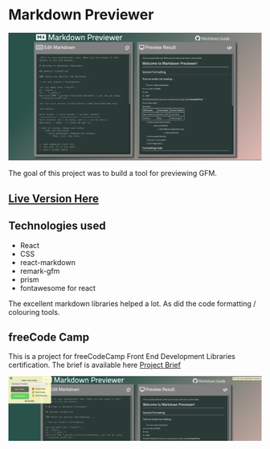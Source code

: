 # Markdown Previewer 

![Markdown Previewer Image](https://raw.githubusercontent.com/jwhodge/markdown-previewer/master/markdown-previewer.png)

The goal of this project was to build a tool for previewing GFM. 

## [Live Version Here](https://jwhodge.github.io/markdown-previewer/)

## Technologies used
- React
- CSS
- react-markdown
- remark-gfm
- prism
- fontawesome for react

The excellent markdown libraries helped a lot. As did the code formatting / colouring tools. 

## freeCode Camp
This is a project for freeCodeCamp Front End Development Libraries certification. The brief is available here [Project Brief](https://www.freecodecamp.org/learn/front-end-development-libraries/front-end-development-libraries-projects/build-a-markdown-previewer)

![Tests Passing Image](https://raw.githubusercontent.com/jwhodge/markdown-previewer/master/mp-test-passing.png)
